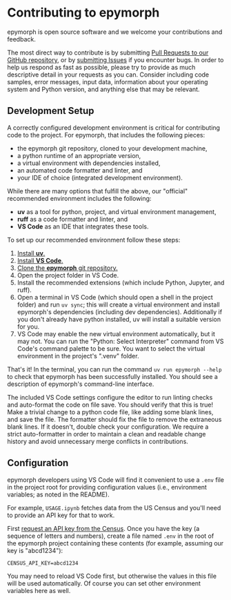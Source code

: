 # Contributing to epymorph

epymorph is open source software and we welcome your contributions and feedback.

The most direct way to contribute is by submitting [Pull Requests to our GitHub repository](https://github.com/NAU-CCL/Epymorph), or by [submitting Issues](https://github.com/NAU-CCL/Epymorph/issues) if you encounter bugs. In order to help us respond as fast as possible, please try to provide as much descriptive detail in your requests as you can. Consider including code samples, error messages, input data, information about your operating system and Python version, and anything else that may be relevant.

## Development Setup

A correctly configured development environment is critical for contributing code to the project. For epymorph, that includes the following pieces:

- the epymorph git repository, cloned to your development machine,
- a python runtime of an appropriate version,
- a virtual environment with dependencies installed,
- an automated code formatter and linter, and
- your IDE of choice (integrated development environment).

While there are many options that fulfill the above, our "official" recommended environment includes the following:

- **uv** as a tool for python, project, and virtual environment management,
- **ruff** as a code formatter and linter, and
- **VS Code** as an IDE that integrates these tools.

To set up our recommended environment follow these steps:

1. [Install **uv**.](https://docs.astral.sh/uv/)
1. [Install **VS Code**.](https://code.visualstudio.com/)
1. [Clone the **epymorph** git repository.](https://github.com/NAU-CCL/Epymorph)
1. Open the project folder in VS Code.
1. Install the recommended extensions (which include Python, Jupyter, and ruff).
1. Open a terminal in VS Code (which should open a shell in the project folder) and run `uv sync`; this will create a virtual environment and install epymorph's dependencies (including dev dependencies). Additionally if you don't already have python installed, uv will install a suitable version for you.
1. VS Code may enable the new virtual environment automatically, but it may not. You can run the "Python: Select Interpreter" command from VS Code's command palette to be sure. You want to select the virtual environment in the project's ".venv" folder.

That's it! In the terminal, you can run the command `uv run epymorph --help` to check that epymorph has been successfully installed. You should see a description of epymorph's command-line interface.

The included VS Code settings configure the editor to run linting checks and auto-format the code on file save. You should verify that this is true! Make a trivial change to a python code file, like adding some blank lines, and save the file. The formatter should fix the file to remove the extraneous blank lines. If it doesn't, double check your configuration. We require a strict auto-formatter in order to maintain a clean and readable change history and avoid unnecessary merge conflicts in contributions.

## Configuration

epymorph developers using VS Code will find it convenient to use a `.env` file in the project root for providing configuration values (i.e., environment variables; as noted in the README).

For example, `USAGE.ipynb` fetches data from the US Census and you'll need to provide an API key for that to work.

First [request an API key from the Census](https://api.census.gov/data/key_signup.html). Once you have the key (a sequence of letters and numbers), create a file named `.env` in the root of the epymorph project containing these contents (for example, assuming our key is "abcd1234"):

```
CENSUS_API_KEY=abcd1234
```

You may need to reload VS Code first, but otherwise the values in this file will be used automatically. Of course you can set other environment variables here as well.
